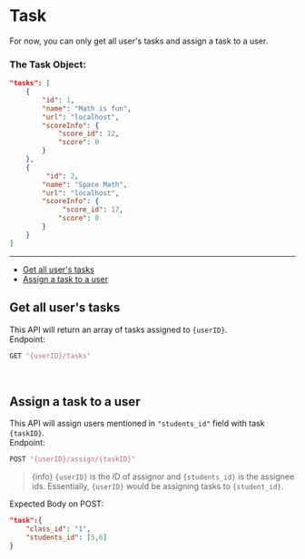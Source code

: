 # Task  
For now, you can only get all user's tasks and assign a task to a user.
<br/>
### The Task Object:
```JSON
"tasks": [
    {
        "id": 1,
        "name": "Math is fun",
        "url": "localhost",
        "scoreInfo": {
            "score_id": 12,
            "score": 0
        }
    },
    {
         "id": 2,
        "name": "Space Math",
        "url": "localhost",
        "scoreInfo": {
             "score_id": 17,
            "score": 0
        }
    }
]

```  

---

- [Get all user's tasks](/{{route}}/{{version}}/task#section-1)
- [Assign a task to a user](/{{route}}/{{version}}/task#section-2)

<a id="section-1"></a>
## Get all user's tasks
This API will return an array of tasks assigned to `{userID}`.  
Endpoint:
```perl
GET '{userID}/tasks'
```
<br/>

<a id="section-2"></a>
## Assign a task to a user
This API will assign users mentioned in `"students_id"` field with task `{taskID}`.  
Endpoint:
```perl
POST '{userID}/assign/{taskID}'
```

> {info} `{userID}` is the ID of assignor and `{students_id}` is the assignee ids. Essentially, `{userID}` would be assigning tasks to `{student_id}`.

Expected Body on POST:
```JSON
"task":{
	"class_id": "1",
	"students_id": [5,6]
}
```

